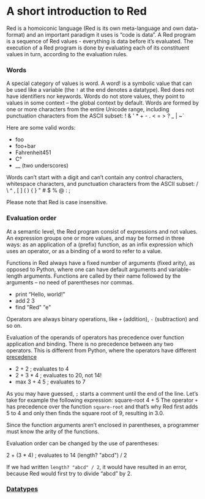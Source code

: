 # A short introduction to Red

Red is a homoiconic language (Red is its own meta-language and own data-format) and an important paradigm it uses is “code is data”. 
A Red program is a sequence of Red values - everything is data before it’s evaluated. The execution of a Red program is done by evaluating each of its constituent values in turn, according to the evaluation rules.

### Words

A special category of values is word. A word! is a symbolic value that can be used like a variable (the `!` at the end denotes a datatype). Red does not have identifiers nor keywords. Words do not store values, they point to values in some context – the global context by default.
Words are formed by one or more characters from the entire Unicode range, including punctuation characters from the ASCII subset: ! & ' * + - . < = > ? _ | ~` 

Here are some valid words:

* foo
* foo+bar
* Fahrenheit451 
* C°
* __ (two underscores)

Words can’t start with a digit and can’t contain any control characters, whitespace characters, and punctuation characters from the ASCII subset: / \ ^ , [ ] ( ) { } " # $ % @ : ;

Please note that Red is case insensitive.

### Evaluation order
At a semantic level, the Red program consist of expressions and not values. An expression groups one or more values, and may be formed in three ways: as an application of a (prefix) function, as an infix expression which uses an operator, or as a binding of a word to refer to a value.

Functions in Red always have a fixed number of arguments (fixed arity), as opposed to Python, where one can have default arguments and variable-length arguments. Functions are called by their name followed by the arguments – no need of parentheses nor commas.

* print  “Hello, world!”
* add 2 3
* find "Red" "e"

Operators are always binary operations, like `+` (addition), `-` (subtraction) and so on.

Evaluation of the operands of operators has precedence over function application and binding. There is no precedence between any two operators. This is different from Python, where the operators have different [precedence](https://docs.python.org/3/reference/expressions.html#operator-precedence)
* 2 + 2      ; evaluates to 4
* 2 + 3 * 4   ; evaluates to 20, not 14!
* max 3 + 4 5   ; evaluates to 7

As you may have guessed, `;` starts a comment until the end of the line. 
Let’s take for example the following expression:
square-root 4 + 5
The operator `+` has precedence over the function `square-root` and that’s why Red first adds 5 to 4 and only then finds the square root of 9, resulting in 3.0.

Since the function arguments aren’t enclosed in parentheses, a programmer must know the arity of the functions. 

Evaluation order can be changed by the use of parentheses: 

2 + (3 * 4)    ; evaluates to 14
(length? "abcd") / 2

If we had written `length? "abcd" / 2`, it would have resulted in an error, because Red would first try to divide “abcd” by 2.

### [Datatypes](https://github.com/red/docs/blob/master/en/datatypes.adoc)
